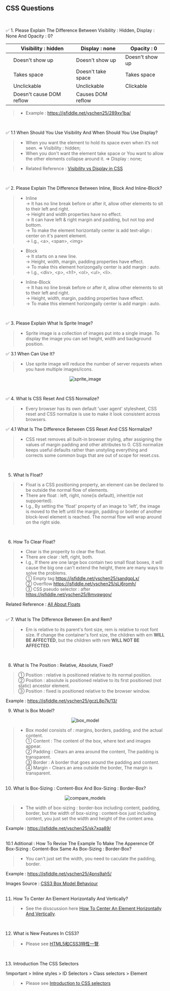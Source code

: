 ## CSS Questions
<br/>

:white_check_mark: 1. Please Explain The Difference Between Visibility : Hidden, Display : None And Opacity : 0?

|   |  Visibility : hidden | Display : none | Opacity : 0 |
|---|---|---|---|
|   | Doesn't show up | Doesn't show up  | Doesn't show up  |   
|   | Takes space  | Doesn't take space| Takes space|   
|   |  Unclickable | Unclickable  | Clickable  |  
|   |  Doesn't cause DOM reflow | Causes DOM reflow  |   |  

> - Example : https://jsfiddle.net/yschen25/289xv1ba/
<br/>

:white_check_mark: 1.1 When Should You Use Visibility And When Should You Use Display?

> - When you want the element to hold its space even when it’s not seen. => Visibility : hidden;<br/>
> - When you don't want the element take space or You want to allow the other elements collapse around it. => Display : none;
      
> - Related Reference : [Visibility vs Display in CSS](http://vanseodesign.com/css/visibility-vs-display/)
<br/>

:white_check_mark: 2. Please Explain The Difference Between Inline, Block And Inline-Block?

> - Inline<br/>
> -> It has no line break before or after it, allow other elements to sit to their left and right.<br/>
> -> Height and width properties have no effect.<br/>
> -> It can have left & right margin and padding, but not top and bottom.<br/>
> -> To make the element horizontally center is add text-align : center on it's parent element.<br/>
> -> I.g., \<a>, \<span>, \<img>  

> - Block<br/>
> -> It starts on a new line.<br/>
> -> Height, width, margin, padding properties have effect.<br/>
> -> To make this element horizongally center is add margin : auto.<br/>
> -> I.g., \<div>, \<p>, \<h1>, \<ol>, \<ul>, \<li>.

> - Inline-Block<br/>
> -> It has no line break before or after it, allow other elements to sit to their left and right.<br/>
> -> Height, width, margin, padding properties have effect.<br/>
> -> To make this element horizongally center is add margin : auto.
<br/>

:white_check_mark: 3. Please Explain What Is Sprite Image?

> - Sprite image is a collection of images put into a single image. To display the image you can set height, width and background position.<br/>

:white_check_mark: 3.1 When Can Use It?
> - Use sprite image will reduce the number of server requests when you have multiple images/icons.
<p align="center">
<img src="img/google.png" alt="sprite_image" title="sprite_image">
</p>
<br/>

:white_check_mark: 4. What Is CSS Reset And CSS Normalize?

> - Every browser has its own default 'user agent' stylesheet, CSS reset and CSS normalize is use to make it look consistent across browsers.

:white_check_mark: 4.1 What Is The Difference Between CSS Reset And CSS Normalize?
> - CSS reset removes all built-in browser styling, after assigning the values of margin padding and other attributes to 0. CSS normalize keeps useful defaults rather than unstyling everything and corrects some common bugs that are out of scope for             reset.css.
<br/>

5. What Is Float?

> - Float is a CSS positioning property, an element can be declared to be outside the normal flow of elements.<br/>
> - There are float : left, right, none(is default), inherit(ie not suppoerted).<br/>
> - I.g., By setting the 'float' property of an image to 'left', the image is moved to the left until the margin, padding or border of another block-level element is reached. The normal flow will wrap around on the right side. 
<br/>

6. How To Clear Float?

> - Clear is the properity to clear the float.<br/>
> - There are clear : left, right, both.<br/>
> - I.g., If there are one large box contain two small float boxes, it will cause the big one can't extend the height, there are many ways to solve the problems.<br/> 
① Empty tag https://jsfiddle.net/yschen25/sandgpLx/ <br/>
② Overflow https://jsfiddle.net/yschen25/sLj6romh/ <br/>
③ CSS pseudo selector : after https://jsfiddle.net/yschen25/8mvqwgoy/ <br/>

Related Reference : [All About Floats](https://css-tricks.com/all-about-floats/)
<br/><br/>

:white_check_mark: 7. What Is The Difference Between Em and Rem?

> - Em is relative to its parent's font size, rem is relative to root font size. If change the container's font size, the children with em **WILL BE AFFECTED**, but the children with rem **WILL NOT BE AFFECTED**.
<br/>

8. What Is The Position : Relative, Absolute, Fixed? <br/>

> ① Position : relative is positioned relative to its normal position. <br/>
> ② Position : absolute is positioned relative to its first positioned (not static) ancestor element. <br/>
> ③ Position : fixed is positioned relative to the browser window.

Example : https://jsfiddle.net/yschen25/gczL8p7k/13/
<br/>

9. What Is Box Model?

<p align="center">
<img src="img/boxModel.png" alt="box_model" title="box_model">
</p>

> - Box model consists of : margins, borders, padding, and the actual content.<br/>
① Content : The content of the box, where text and images appear.<br/>
② Padding : Clears an area around the content, The padding is transparent.<br/>
③ Border : A border that goes around the padding and content.<br/>
④ Margin - Clears an area outside the border, The margin is transparent.
<br/><br/>

10. What Is Box-Sizing : Content-Box And Box-Sizing : Border-Box?

<p align="center">
<img src="img/compareModels.png" alt="compare_models" title="compare_models">
</p>

> - The width of box-sizing : border-box including content, padding, border, but the width of box-sizing : content-box just including content, you just set the width and height of the content area.<br/>

Example : https://jsfiddle.net/yschen25/sk7xqa89/ <br/><br/>

10.1 Aditional : How To Revise The Example To Make The Apperence Of Box-Sizing : Content-Box Same As Box-Sizing : Border-Box?<br/>

> - You can't just set the width, you need to caculate the padding, border.<br/>

Example : https://jsfiddle.net/yschen25/4pns9ah5/ <br/>

Images Source : [CSS3 Box Model Behaviour](https://crypt.codemancers.com/posts/2013-11-17-box-model-behaviour/)
<br/><br/>

11. How To Center An Element Horizontally And Vertically? <br/>

> - See the disscussion here [How To Center An Element Horizontally And Vertically](https://stackoverflow.com/questions/19461521/how-to-center-an-element-horizontally-and-vertically).
</br>

12. What is New Features In CSS3?

> - Please see [HTML5和CSS3特性一覽](https://blog.csdn.net/chandoudeyuyi/article/details/69206236).
</br>

13. Introduction The CSS Selectors

!important > Inline styles > ID Selectors > Class selectors > Element

> - Please see [Introduction to CSS selectors](https://www.creativebloq.com/css3/introduction-css-selectors-61515320)
